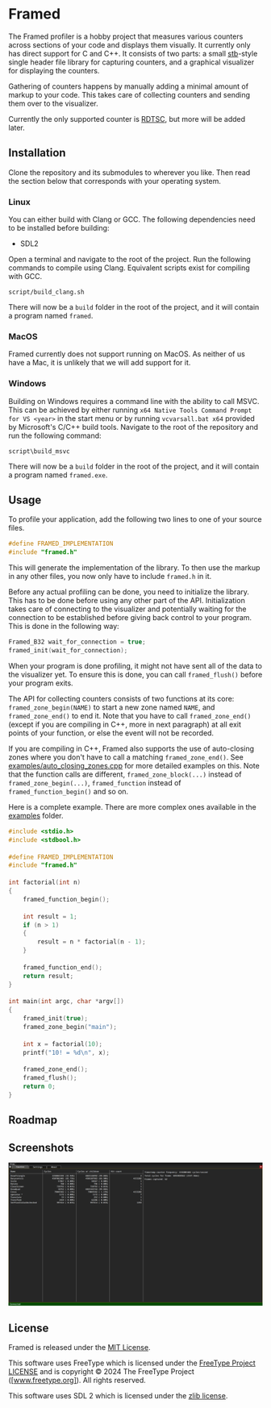 # Framed

The Framed profiler is a hobby project that measures various counters across
sections of your code and displays them visually. It currently only has direct
support for C and C++.  It consists of two parts: a small [stb]-style single
header file library for capturing counters, and a graphical visualizer for
displaying the counters.

Gathering of counters happens by manually adding a minimal amount of markup to
your code. This takes care of collecting counters and sending them over to the
visualizer.

Currently the only supported counter is [RDTSC], but more will be added later.


## Installation

Clone the repository and its submodules to wherever you like. Then read the
section below that corresponds with your operating system.

### Linux

You can either build with Clang or GCC. The following dependencies need to be
installed before building:

* SDL2

Open a terminal and navigate to the root of the project. Run the following
commands to compile using Clang. Equivalent scripts exist for
compiling with GCC.

```
script/build_clang.sh
```

There will now be a `build` folder in the root of the project, and it will
contain a program named `framed`.

### MacOS

Framed currently does not support running on MacOS. As neither of us have a
Mac, it is unlikely that we will add support for it.

### Windows

Building on Windows requires a command line with the ability to call MSVC.
This can be achieved by either running `x64 Native Tools Command Prompt for VS
<year>` in the start menu or by running `vcvarsall.bat x64` provided by
Microsoft's C/C++ build tools.  Navigate to the root of the repository and run
the following command:

```
script\build_msvc
```

There will now be a `build` folder in the root of the project, and it will
contain a program named `framed.exe`.


## Usage

To profile your application, add the following two lines to one of your source
files.

```c
#define FRAMED_IMPLEMENTATION
#include "framed.h"
```

This will generate the implementation of the library. To then use the markup in
any other files, you now only have to include `framed.h` in it.

Before any actual profiling can be done, you need to initialize the library.
This has to be done before using any other part of the API. Initialization
takes care of connecting to the visualizer and potentially waiting for the
connection to be established before giving back control to your program. This
is done in the following way:

```c
Framed_B32 wait_for_connection = true;
framed_init(wait_for_connection);
```

When your program is done profiling, it might not have sent all of the data to
the visualizer yet. To ensure this is done, you can call `framed_flush()`
before your program exits.

The API for collecting counters consists of two functions at its core:
`framed_zone_begin(NAME)` to start a new zone named `NAME`, and
`framed_zone_end()` to end it. Note that you have to call `framed_zone_end()`
(except if you are compiling in C++, more in next paragraph)
at all exit points of your function, or else the event will not be recorded.

If you are compiling in C++, Framed also supports the use of auto-closing zones where
you don't have to call a matching `framed_zone_end()`. See [examples/auto_closing_zones.cpp]
for more detailed examples on this. Note that the function calls are different, `framed_zone_block(...)`
instead of `framed_zone_begin(...)`, `framed_function` instead of `framed_function_begin()` and so on.

Here is a complete example. There are more complex ones available in the
[examples] folder.

```c
#include <stdio.h>
#include <stdbool.h>

#define FRAMED_IMPLEMENTATION
#include "framed.h"

int factorial(int n)
{
    framed_function_begin();

    int result = 1;
    if (n > 1)
    {
        result = n * factorial(n - 1);
    }

    framed_function_end();
    return result;
}

int main(int argc, char *argv[])
{
    framed_init(true);
    framed_zone_begin("main");

    int x = factorial(10);
    printf("10! = %d\n", x);

    framed_zone_end();
    framed_flush();
    return 0;
}
```

## Roadmap

## Screenshots

![alt text](/screenshots/counters.png)

## License

Framed is released under the [MIT License].

This software uses FreeType which is licensed under the [FreeType Project
LICENSE] and is copyright © 2024 The FreeType Project ([www.freetype.org]). All
rights reserved.

This software uses SDL 2 which is licensed under the [zlib license].


[FreeType Project LICENSE]: https://github.com/freetype/freetype/blob/master/docs/FTL.TXT
[MIT License]:              /LICENSE
[RDTSC]:                    https://en.wikipedia.org/wiki/Time_Stamp_Counter
[examples]:                 /examples
[stb]:                      https://github.com/nothings/stb
[www.freetype.org]:         https://www.freetype.org
[zlib license]:             https://www.zlib.net/zlib_license.html
[examples/auto_closing_zones.cpp]: /examples/auto_closing_zones.cpp

